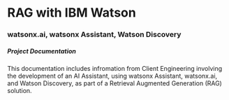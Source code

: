 # RAG with IBM Watson
### watsonx.ai, watsonx Assistant, Watson Discovery


##### Project Documentation

This documentation includes infromation from Client Engineering involving the development of an AI Assistant, using watsonx Assistant, watsonx.ai, and Watson Discovery, as part of a Retrieval Augmented Generation (RAG) solution. 

